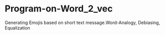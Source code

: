 # Program-on-Word_2_vec
Generating Emojis based on short text message.Word-Analogy, Debiasing, Equalization
